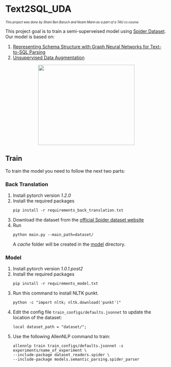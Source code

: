 # Text2SQL_UDA
<sub><sup>*This project was done by Shani Ben Baruch and Noam Mann as a part of a TAU cs course*</sub></sup>

This project goal is to train a semi-superveised model using [Spider Dataset](https://yale-lily.github.io/spider).
Our model is based on:
1. [Representing Schema Structure with Graph Neural Networks for Text-to-SQL Parsing](https://arxiv.org/abs/1905.06241)
2. [Unsupervised Data Augmentation](https://arxiv.org/abs/1904.12848)

<p align="center">
  <img src="Picture.png" width="300px" height="250px"/>
</p>

## Train
To train the model you need to follow the next two parts:

### Back Translation
1. Install pytorch version *1.2.0*
2. Install the required packages
    ```
    pip install -r requirements_back_translation.txt
    ```
3. Download the dataset from the [official Spider dataset website](https://yale-lily.github.io/spider)
4. Run
    ```
    python main.py --main_path=dataset/
    ```
    A *cache* folder will be created in the [model](https://github.com/shanibenb/Text2SQL_UDA/tree/master/model) directory.
    
### Model
1. Install pytorch version *1.0.1.post2* 
2. Install the required packages
    ```
    pip install -r requirements_model.txt
    ``` 
3. Run this command to install NLTK punkt.
    ```
    python -c "import nltk; nltk.download('punkt')"
    ```
5. Edit the config file `train_configs/defaults.jsonnet` to update the location of the dataset:
    ```
    local dataset_path = "dataset/";
    ```
6. Use the following AllenNLP command to train:
    ```
    allennlp train train_configs/defaults.jsonnet -s experiments/name_of_experiment \
    --include-package dataset_readers.spider \ 
    --include-package models.semantic_parsing.spider_parser
    ```
